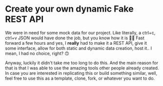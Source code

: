 # Create your own dynamic Fake REST API

We were in need for some mock data for our project. Like literally, a ctrl+c, ctrl+v JSON would have done the job, but you know how it is 🤷‍♂️ Fast forward a few hours and yes, I **really** had to make it a REST API, give it some interface, allow for both static and dynamic data creation, host it.. I mean, I had no choice, right? 🙃

Anyway, luckily it didn't take me too long to do this. And the main reason for that is that I was able to use the amazing tools other people already created. In case you are interested in replicating this or build something similar, well, feel free to use this as a template, clone, fork, or whatever you want to do.